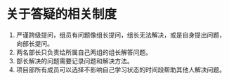 # 关于答疑的相关制度

1. 严谨跨级提问，组员有问题像组长提问，组长无法解决，或是自身提出问题，向部长提问。
2. 两名部长只负责给所属自己两组的组长解答问题。
3. 部长解决的问题需要记录问题和解决方法。
4. 项目部所有成员可以选择不影响自己学习状态的时间段帮助其他人解决问题。
